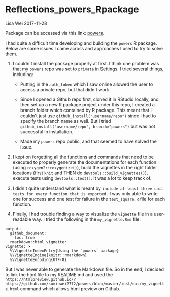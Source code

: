 Reflections\_powers\_Rpackage
================
Lisa Wei
2017-11-28

Package can be accessed via this link: [powers](https://github.com/suminwei2772/powers).

I had quite a difficult time developing and building the `powers` R package. Below are some issues I came across and approaches I used to try to solve them.

1.  I couldn't install the package properly at first. I think one problem was that my `powers` repo was set to `private` in Settings. I tried several things, including:

    -   Putting in the `auth_token` which I saw online allowed the user to access a private repo, but that didn't work

    -   Since I opened a Github repo first, cloned it in RStudio locally, and then set up a new R package project under this repo, I created a branch folder which contained by R package. This meant that I couldn't just use `github_install("username/repo")` since I had to specify the branch name as well. But I tried `github_install("username/repo", branch="powers")` but was not successful in installation.

    -   Made my `powers` repo public, and that seemed to have solved the issue.

2.  I kept on forgetting all the functions and commands that need to be executed to properly generate the documentations for each function (using `roxygen2::roxygenize()`), build the vignettes in the right folder locations (first `knit` and THEN do `devtools::build_vignettes()`), execute tests using `devtools::test()`. It was a lot to keep track of.

3.  I didn't quite understand what is meant by `include at least three unit tests for every function that is exported.` I was only able to write one for success and one test for failure in the `test_square.R` file for each function.

4.  Finally, I had trouble finding a way to visualize the `vignette` file in a user-readable way. I tried the following in the `my_vignette.Rmd` file:

<!-- -->

    output:
      github_document:
        toc: true
      rmarkdown::html_vignette:
    vignette: >
      %\VignetteIndexEntry{Using the `powers` package}
      %\VignetteEngine{knitr::rmarkdown}
      %\VignetteEncoding{UTF-8}

But I was never able to generate the Markdown file. So in the end, I decided to link the html file to my README.md and used the `https://htmlpreview.github.io/?https://github.com/suminwei2772/powers/blob/master/inst/doc/my_vignette.html` command which allows html preview on Github.
